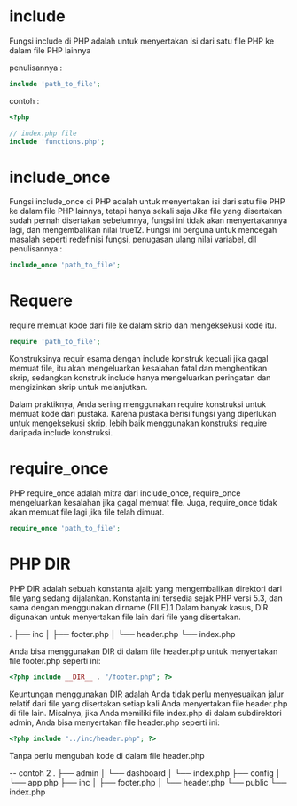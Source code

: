 # include
Fungsi include di PHP adalah untuk menyertakan isi dari satu file PHP ke dalam file PHP lainnya

penulisannya :
```php
include 'path_to_file';
```
contoh :
```php
<?php 

// index.php file
include 'functions.php';
```

# include_once
Fungsi include_once di PHP adalah untuk menyertakan isi dari satu file PHP ke dalam file PHP lainnya, tetapi hanya sekali saja
Jika file yang disertakan sudah pernah disertakan sebelumnya, fungsi ini tidak akan menyertakannya lagi, dan mengembalikan nilai true12. Fungsi ini berguna untuk mencegah masalah seperti redefinisi fungsi, penugasan ulang nilai variabel, dll
penulisannya :
```php
include_once 'path_to_file';
```

# Requere
require memuat kode dari file ke dalam skrip dan mengeksekusi kode itu.
```php
require 'path_to_file';
```
Konstruksinya requir esama dengan include konstruk kecuali jika gagal memuat file, itu akan mengeluarkan kesalahan fatal dan menghentikan skrip, sedangkan konstruk include hanya mengeluarkan peringatan dan mengizinkan skrip untuk melanjutkan.

Dalam praktiknya, Anda sering menggunakan require konstruksi untuk memuat kode dari pustaka. Karena pustaka berisi fungsi yang diperlukan untuk mengeksekusi skrip, lebih baik menggunakan konstruksi require daripada include konstruksi.

# require_once
PHP require_once adalah mitra dari include_once, require_once mengeluarkan kesalahan jika gagal memuat file. Juga, require_once tidak akan memuat file lagi jika file telah dimuat.
```php
require_once 'path_to_file';
```

# PHP __DIR__
PHP DIR adalah sebuah konstanta ajaib yang mengembalikan direktori dari file yang sedang dijalankan. Konstanta ini tersedia sejak PHP versi 5.3, dan sama dengan menggunakan dirname (FILE).1 Dalam banyak kasus, DIR digunakan untuk menyertakan file lain dari file yang disertakan.

.
├── inc
│   ├── footer.php
│   └── header.php
└── index.php

Anda bisa menggunakan DIR di dalam file header.php untuk menyertakan file footer.php seperti ini:
```php
<?php include __DIR__ . "/footer.php"; ?>
```
Keuntungan menggunakan DIR adalah Anda tidak perlu menyesuaikan jalur relatif dari file yang disertakan setiap kali Anda menyertakan file header.php di file lain. Misalnya, jika Anda memiliki file index.php di dalam subdirektori admin, Anda bisa menyertakan file header.php seperti ini:
```php
<?php include "../inc/header.php"; ?>
```
Tanpa perlu mengubah kode di dalam file header.php

-- contoh 2
.
├── admin
│   └── dashboard
│       └── index.php
├── config
│   └── app.php
├── inc
│   ├── footer.php
│   └── header.php
└── public
    └── index.php